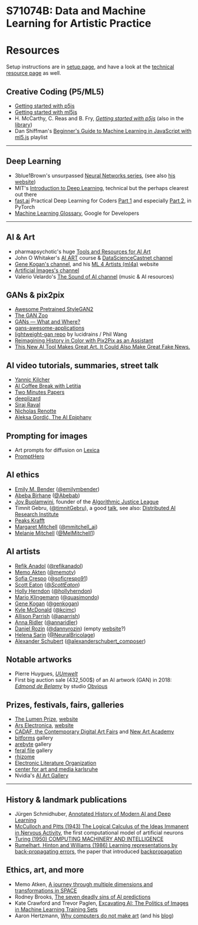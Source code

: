 # S71074B: Data and Machine Learning for Artistic Practice  
# Resources

Setup instructions are in [setup page](setup.md), and have a look at the [technical resource page](technical-resources.md) as well.

## Creative Coding (P5/ML5)

- [Getting started with p5js](https://p5js.org/get-started/)
- [Getting started with ml5js](https://learn.ml5js.org/)
- H. McCarthy, C. Reas and B. Fry, [*Getting started with p5js*](https://openlab.citytech.cuny.edu/emergingmedia/files/2019/03/Make_Getting-Started-with-p5dotjs.pdf) (also in the [library](https://librarysearch.gold.ac.uk/primo-explore/fulldisplay?docid=44GOL_SYMPHONY272547&vid=44GOL_VU1&search_scope=default_scope&tab=default_tab&lang=en_US&context=L))
- Dan Shiffman's [Beginner's Guide to Machine Learning in JavaScript with ml5.js](https://www.youtube.com/watch?v=26uABexmOX4&list=PLRqwX-V7Uu6YPSwT06y_AEYTqIwbeam3y) playlist

---

## Deep Learning

- 3blue1Brown's unsurpassed [Neural Networks series](https://www.youtube.com/watch?v=aircAruvnKk&list=PLZHQObOWTQDNU6R1_67000Dx_ZCJB-3pi), (see also [his website](https://www.3blue1brown.com/lessons/neural-networks))
- MIT's [Introduction to Deep Learning](https://www.youtube.com/watch?v=QDX-1M5Nj7s&list=PLTZ1bhP8GBuTCqeY19TxhHyrwFiot42_U), technical but the perhaps clearest out there
- [fast.ai](https://www.fast.ai/) Practical Deep Learning for Coders [Part 1](https://www.youtube.com/watch?v=8SF_h3xF3cE&list=PLfYUBJiXbdtSvpQjSnJJ_PmDQB_VyT5iU) and especially [Part 2](https://www.youtube.com/watch?v=_7rMfsA24Ls&list=PLfYUBJiXbdtRUvTUYpLdfHHp9a58nWVXP), in PyTorch
- [Machine Learning Glossary](https://developers.google.com/machine-learning/glossary), Google for Developers

---

## AI & Art

- pharmapsychotic's huge [Tools and Resources for AI Art](https://pharmapsychotic.com/tools.html)
- John O Whitaker's [AI ART](https://github.com/johnowhitaker/aiaiart) course & [DataScienceCastnet channel](https://www.youtube.com/@datasciencecastnet)
- [Gene Kogan's channel](https://www.youtube.com/@GeneKogan), and his [ML 4 Artists (ml4a)](https://ml4a.net/) website
- [Artificial Images's channel](https://www.youtube.com/@ArtificialImages)
- Valerio Velardo's [The Sound of AI channel](https://www.youtube.com/@ValerioVelardoTheSoundofAI/playlists) (music & AI resources)

## GANs & pix2pix

- [Awesome Pretrained StyleGAN2](https://github.com/justinpinkney/awesome-pretrained-stylegan2)
- [The GAN Zoo](https://github.com/hindupuravinash/the-gan-zoo)
- [GANs — What and Where?](https://medium.com/thecyphy/gans-what-and-where-b377672283c5)
- [gans-awesome-applications](https://github.com/nashory/gans-awesome-applications)
- [lightweight-gan repo](https://github.com/lucidrains/lightweight-gan) by lucidrains / Phil Wang
- [Reimagining History in Color with Pix2Pix as an Assistant](https://towardsdatascience.com/reimagining-history-in-color-with-pix2pix-as-an-assistant-23d6e4a64e75)
- [This New AI Tool Makes Great Art. It Could Also Make Great Fake News.](https://nymag.com/intelligencer/2017/03/pix2pix-cat-drawing-tool-is-ai-at-its-best.html)

## AI video tutorials, summaries, street talk

- [Yannic Kilcher](https://www.youtube.com/@YannicKilcher)
- [AI Coffee Break with Letitia](https://www.youtube.com/@AICoffeeBreak)
- [Two Minutes Papers](https://www.youtube.com/@TwoMinutePapers)
- [deeplizard](https://www.youtube.com/@deeplizard)
- [Siraj Raval](https://www.youtube.com/@SirajRaval)
- [Nicholas Renotte](https://www.youtube.com/@NicholasRenotte)
- [Aleksa Gordić, The AI Epiphany](https://www.youtube.com/@TheAIEpiphany)

## Prompting for images

- Art prompts for diffusion on [Lexica](https://lexica.art/)
- [PromptHero](https://prompthero.com/)

## AI ethics

- [Emily M. Bender](https://faculty.washington.edu/ebender/) ([@emilymbender](https://twitter.com/emilymbender))
- [Abeba Birhane](https://abebabirhane.com/) ([@Abebab](https://abebabirhane.com/))
- [Joy Buolamwini](https://www.media.mit.edu/people/joyab/overview/), founder of the [Algorithmic Justice League](https://www.ajlunited.org)
- Timnit Gebru, ([@timnitGebru](https://twitter.com/timnitGebru)), a good [talk](https://www.youtube.com/watch?v=b_--xrN3eso), see also: [Distributed AI Research Institute](https://www.dair-institute.org/)
- [Peaks Krafft](https://www.arts.ac.uk/creative-computing-institute/people/peaks-krafft)
- [Margaret Mitchell](https://m-mitchell.com/) ([@mmitchell_ai](https://twitter.com/mmitchell_ai))
- [Melanie Mitchell](https://melaniemitchell.me/) ([@MelMitchell1](https://twitter.com/MelMitchell1))

## AI artists

- [Refik Anadol](https://refikanadol.com/) ([@refikanadol](https://twitter.com/refikanadol))
- [Memo Akten](https://www.memo.tv/) ([@memotv](https://twitter.com/memotv))
- [Sofia Crespo](https://sofiacrespo.com/) ([@soficrespo91](https://twitter.com/soficrespo91))
- [Scott Eaton](https://www.scott-eaton.com/) ([@_ScottEaton_](https://twitter.com/_ScottEaton_))
- [Holly Herndon](https://www.hollyherndon.com/) ([@hollyherndon](https://twitter.com/hollyherndon))
- [Mario Klingemann](https://quasimondo.com/) ([@quasimondo](https://twitter.com/quasimondo))
- [Gene Kogan](https://genekogan.com/) ([@genkogan](https://twitter.com/genekogan))
- [Kyle McDonald](https://kylemcdonald.net/) ([@kcimc](https://twitter.com/kcimc))
- [Allison Parrish](https://www.decontextualize.com/) ([@aparrish](https://friend.camp/@aparrish))
- [Anna Ridler](https://annaridler.com/) ([@annaridler](https://twitter.com/annaridler))
- [Daniel Rozin](https://bitforms.art/artist/daniel-rozin/) ([@dannyrozin](https://www.instagram.com/dannyrozin/?hl=en)) (empty [website](https://www.smoothware.com/)?)
- [Helena Sarin](https://www.neuralbricolage.com/) ([@NeuralBricolage](https://twitter.com/NeuralBricolage))
- [Alexander Schubert](https://www.alexanderschubert.net/) ([@alexanderschubert_composer](https://www.instagram.com/alexanderschubert_composer))

## Notable artworks

- Pierre Huygues, [*UUmwelt*](https://www.serpentinegalleries.org/whats-on/pierre-huyghe-uumwelt/)
- First big auction sale (432,500$) of an AI artwork (GAN) in 2018: [*Edmond de Belamy*](https://en.wikipedia.org/wiki/Edmond_de_Belamy) by studio [Obvious](https://obvious-art.com/)

## Prizes, festivals, fairs, galleries

- [The Lumen Prize](https://www.youtube.com/@thelumenprize229), [website](https://www.lumenprize.com/)
- [Ars Electronica](https://www.youtube.com/@arselectronica), [website](https://ars.electronica.art/news/en/)
- [CADAF, the Contemporary Digital Art Fairs](https://www.youtube.com/@cadaf79) and [New Art Academy](https://www.newartacademy.com/)
- [bitforms](https://bitforms.art/) gallery
- [arebyte](https://www.arebyte.com/) gallery
- [feral file](https://feralfile.com/) gallery
- [rhizome](https://rhizome.org/)
- [Electronic Literature Organization](https://eliterature.org/)
- [center for art and media karlsruhe](https://zkm.de/en/keyword/digital-art)
- Nvidia's [AI Art Gallery](https://www.nvidia.com/en-us/research/ai-art-gallery/)

---

## History & landmark publications

- Jürgen Schmidhuber, [Annotated History of Modern AI and Deep Learning](https://people.idsia.ch/~juergen/deep-learning-history.html)
- [McCulloch and Pitts (1943) The Logical Calculus of the Ideas Immanent in Nervous Activity](https://www.cs.cmu.edu/~./epxing/Class/10715/reading/McCulloch.and.Pitts.pdf), the first computational model of artificial neurons
- [Turing (1950) COMPUTING MACHINERY AND INTELLIGENCE](https://www.cs.ox.ac.uk/activities/ieg/e-library/sources/t_article.pdf)
- [Rumelhart, Hinton and Williams (1986) Learning representations by back-propagating errors](https://www.iro.umontreal.ca/~vincentp/ift3395/lectures/backprop_old.pdf), the paper that introduced [backpropagation](https://en.wikipedia.org/wiki/Backpropagation)
 
## Ethics, art, and more

- Memo Atken, [A journey through multiple dimensions and transformations in SPACE](https://medium.com/artists-and-machine-intelligence/a-journey-through-multiple-dimensions-and-transformations-in-space-the-final-frontier-d8435d81ca51)
- Rodney Brooks, [The seven deadly sins of AI predictions](https://www.technologyreview.com/2017/10/06/241837/the-seven-deadly-sins-of-ai-predictions/)
- Kate Crawford and Trevor Paglen, [Excavating AI: The Politics of Images in Machine Learning Training Sets](https://excavating.ai/)
- Aaron Hertzmann, [Why computers do not make art](https://medium.com/@aaronhertzmann/why-computers-do-not-make-art-6c7f9bff6b04) (and his [blog](https://aaronhertzmann.com))

